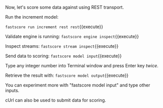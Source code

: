 Now, let's score some data against using REST transport.

Run the increment model:

`fastscore run increment rest rest`{{execute}}

Validate engine is running:
`fastscore engine inspect`{{execute}}

Inspect streams:
`fastscore stream inspect`{{execute}}

Send data to scoring:
`fastscore model input`{{execute}}

Type any integer number into Terminal window and press Enter key *twice*.

Retrieve the result with:
`fastscore model output`{{execute}}

You can experiment more with "fastscore model input" and type other inputs.

cUrl can also be used to submit data for scoring.
